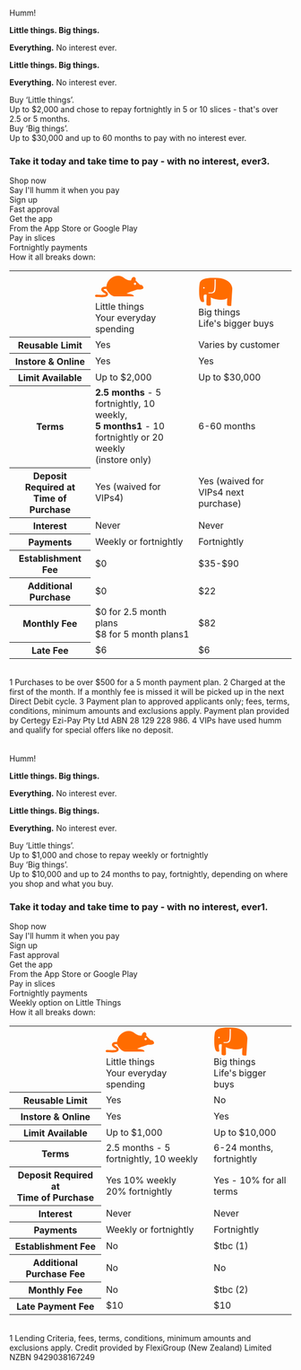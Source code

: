 <div id="humm-landing-content" style=display:%au-only%>
    <link href="https://fonts.googleapis.com/css?family=Montserrat:200,400,500,700" rel="stylesheet">
    <link rel="stylesheet" href="https://widgets.shophumm.com.au/content/html/landing-page/styles/landing.css">
    <div class="humm-header-background">
        <div class="humm-branding-area">
            <img class="humm-logo" src="https://widgets.shophumm.com.au/content/images/bird-humm.svg" alt="">
            <img class="humm-header"
                 src="https://widgets.shophumm.com.au/content/html/landing-page/images/humm-header.png" alt="">
            <div class="humm-text">
                <div class="humm-title">Humm!</div>
                <p class="humm-wide-only">
                    <strong>Little things. Big things.</strong>
                </p>
                <p class="humm-wide-only">
                    <strong>Everything.</strong> <span class="humm-font-light">No interest ever.</span>
                </p>
                <p class="humm-narrow-only">
                    <strong>Little things. Big things.</strong>
                </p>
                <p class="humm-narrow-only">
                    <strong>Everything.</strong> <span class="humm-font-light">No interest ever.</span>
                </p>
            </div>
        </div>
    </div>
    <div class="humm-orange-bg">
        <div class="humm-width-limit humm-little-big">
            <div class="humm-card humm-little-things">
                <img class="humm-icon-little" src="https://widgets.shophumm.com.au/content/images/little-things.svg"
                     alt="">
                <div class="humm-title">
                    Buy ‘Little things’.
                </div>
                <div class="humm-content">
                    Up to $2,000 and chose to repay fortnightly in 5 or 10 slices - that's over 2.5 or 5 months.
                </div>
            </div>
            <div class="humm-card humm-big-things">
                <img class="humm-icon-big" src="https://widgets.shophumm.com.au/content/images/big-things.svg" alt="">
                <div class="humm-title">
                    Buy ‘Big things’.
                </div>
                <div class="humm-content">
                    Up to $30,000 and up to 60 months to pay with no interest ever.
                </div>
            </div>
        </div>
    </div>
    <div class="humm-center-block humm-intro">
        <div class="humm-width-limit humm-text-center">
            <h3>
                Take it today and take time to pay - with no interest, ever<span class="humm-small-number">3</span>.
            </h3>
        </div>
    </div>
    <div class="humm-gray-bg">
        <div class="humm-width-limit">
            <div class="humm-main">
                <div class="humm-card">
                    <img src="https://widgets.shophumm.com.au/content/images/icon-cart.svg" alt="">
                    <div class="humm-title">
                        Shop now
                    </div>
                    <div class="humm-small">Say I'll humm it when you pay</div>
                </div>
                <div class="humm-card">
                    <img src="https://widgets.shophumm.com.au/content/images/icon-signup.svg" alt="">
                    <div class="humm-title">
                        Sign up
                    </div>
                    <div class="humm-small">Fast approval</div>
                </div>
                <div class="humm-card">
                    <img src="https://widgets.shophumm.com.au/content/images/icon-app.svg" alt="">
                    <div class="humm-title">
                        Get the app
                    </div>
                    <div class="humm-small">From the App Store or Google Play</div>
                </div>
                <div class="humm-card">
                    <img src="https://widgets.shophumm.com.au/content/images/icon-calendar-2.svg" alt="">
                    <div class="humm-title">
                        Pay in slices
                    </div>
                    <div class="humm-small">Fortnightly payments</div>
                </div>
            </div>
            <div class="humm-break-down">
                <div class="humm-title humm-text-center">How it all breaks down:</div>
                <table class="humm-break-down-table">
                    <tr>
                        <th></th>
                        <td>
                            <svg width="87" height="51" viewBox="0 0 87 39" fill="none"
                                xmlns="http://www.w3.org/2000/svg">
                                <path
                                    d="M71.2779 12.502C70.1617 12.502 69.2758 13.4259 69.2758 14.5453C69.2758 15.6824 70.1794 16.5886 71.2779 16.5886C72.3941 16.5886 73.28 15.6646 73.28 14.5453C73.28 13.4259 72.3764 12.502 71.2779 12.502ZM41.1757 0.224609C51.257 0.224609 54.2159 9.42822 64.2618 8.41547C66.2638 -0.788143 74.6266 2.25011 72.2878 8.41547C77.3019 13.5325 80.3139 16.6063 81.3238 16.6063C83.3259 16.6063 86.3379 18.6496 86.3379 21.7234C86.3379 24.7972 79.3217 24.7972 75.2998 24.7972C67.8407 27.2847 59.1591 30.1808 56.2357 31.9575C66.2638 32.9525 69.2758 33.983 69.2758 37.0568H35.1517C29.7656 37.0568 22.0053 29.701 20.4107 23.7667C18.6212 23.8733 15.1663 23.7311 15.0777 24.7972C15.1131 25.5434 17.1684 26.5384 18.1428 27.1603C19.1527 27.7999 20.2158 28.4573 21.1548 29.2924C22.0939 30.1275 23.1038 31.3001 23.1038 32.9703C23.1038 34.1252 22.6077 35.2623 21.8812 36.0085C19.4539 38.1406 15.8927 38.3716 13.1287 38.4605C8.68163 38.5848 3.7207 38.0696 2.03752 38.0696C0.974468 38.0873 0 37.1101 0 36.0263C0 34.9425 0.974468 33.9653 2.03752 33.983C4.37625 33.983 8.94739 34.4805 13.0047 34.3739C15.1131 34.1252 19.0287 34.4983 19.0819 33.0058C19.0641 31.922 17.0266 31.2824 16.0167 30.6427C15.0068 30.0031 13.9438 29.3102 13.0047 28.4751C12.0657 27.64 11.0558 26.4673 11.0558 24.7972C11.0558 23.6956 11.3747 22.5407 12.0834 21.7056C14.245 19.538 17.6822 19.6979 20.1804 19.6979C21.2611 7.58039 31.6614 0.224609 41.1757 0.224609Z"
                                    fill="#FF6C00" />
                            </svg>
                            <br>
                            <span class="humm-extra-bold">Little things</span>
                            <br>
                            Your everyday spending
                        </td>
                        <td>
                            <svg width="61" height="51" viewBox="0 0 61 51" fill="none"
                                xmlns="http://www.w3.org/2000/svg">
                                <path
                                    d="M17.5317 27.6007V26.083C28.4858 26.083 28.4858 26.083 28.4858 2.74562H30.4627C30.4503 27.6256 30.4503 27.6007 17.5317 27.6007ZM9.33788 19.0047C8.61672 19.0047 8.01991 18.42 8.01991 17.6985C8.01991 16.977 8.60429 16.3923 9.33788 16.3923C10.059 16.3923 10.6558 16.977 10.6558 17.6985C10.6558 18.4324 10.0715 19.0047 9.33788 19.0047ZM28.6971 0.120783C21.697 0.182983 3.40701 -0.750016 1.76576 10.2842C1.10677 14.688 -0.85775 36.3211 4.50117 42.367C5.38396 43.3622 9.30058 43.5736 9.86009 42.367C10.2455 41.5335 7.70906 32.4647 9.86009 30.3375C10.6558 29.5538 13.6524 29.4667 14.3487 30.3375C14.3487 34.6542 13.3415 47.6042 14.3487 48.5994C15.6169 49.8558 20.7023 50.1793 21.5353 48.5994C22.1073 47.5047 21.5353 37.5029 21.5353 34.6417C25.4146 37.8637 46.3778 41.745 51.2021 36.1221C51.2021 38.8713 50.0582 47.8406 51.2021 48.9726C52.4704 50.229 58.3888 50.7515 58.3888 48.9726C58.3888 47.7286 60.1419 19.2286 60.1419 19.2286C60.1419 19.2286 59.7689 -0.140457 28.6971 0.120783Z"
                                    fill="#FF6C00" />
                            </svg>
                            <br>
                            <span class="humm-extra-bold">Big things</span>
                            <br>
                            Life's bigger buys
                        </td>
                    </tr>
                    <tr>
                        <th>Reusable Limit</th>
                        <td>Yes</td>
                        <td>Varies by customer</td>
                    </tr>
                    <tr>
                        <th>Instore & Online</th>
                        <td>Yes</td>
                        <td>Yes</td>
                    </tr>
                    <tr>
                        <th>Limit Available</th>
                        <td>Up to $2,000</td>
                        <td>Up to $30,000</td>
                    </tr>
                    <tr>
                        <th>Terms</th>
                        <td class="humm-small">
                            <strong>2.5 months</strong> - 5 fortnightly, 10 weekly,<br>
                            <strong>5 months<span class="humm-small-number">1</span></strong> - 10 fortnightly or 20 weekly<br>(instore only)
                        </td>
                        <td>6-60 months</td>
                    </tr>
                    <tr>
                        <th>Deposit Required at <br>Time of Purchase</th>
                        <td>Yes (waived for VIPs<span class="humm-small-number">4</span>)</td>
                        <td>Yes (waived for VIPs<span class="humm-small-number">4</span> next purchase)</td>
                    </tr>
                    <tr>
                        <th>Interest</th>
                        <td>Never</td>
                        <td>Never</td>
                    </tr>
                    <tr>
                        <th>Payments</th>
                        <td>Weekly or fortnightly</td>
                        <td>Fortnightly</td>
                    </tr>
                    <tr>
                        <th>Establishment Fee</th>
                        <td>$0</td>
                        <td>$35-$90</td>
                    </tr>
                    <tr>
                        <th>Additional Purchase</th>
                        <td>$0</td>
                        <td>$22</td>
                    </tr>
                    <tr>
                        <th>Monthly Fee</th>
                        <td class="humm-small">
                            $0 for 2.5 month plans<br>
                            $8 for 5 month plans<span class="humm-small-number">1</span>
                        </td>
                        <td>$8<span class="humm-small-number">2</span></td>
                    </tr>
                    <tr>
                        <th>Late Fee</th>
                        <td>$6</td>
                        <td>$6</td>
                    </tr>
                </table>
            </div>
        </div>
    </div>
	<br>
    <div class="humm-footer humm-width-limit">
        <div class="humm-text-center">
            <span class="humm-small-number">1</span> Purchases to be over $500 for a 5 month payment plan. <span class="humm-small-number">2</span> Charged at the first of the month. If a monthly fee is missed it will be picked up in the next Direct Debit cycle. <span class="humm-small-number">3</span> Payment plan to approved applicants only; fees, terms, conditions, minimum amounts and exclusions apply. Payment plan provided by Certegy Ezi-Pay Pty Ltd ABN 28 129 228 986. <span class="humm-small-number">4</span> VIPs have used humm and qualify for special offers like no deposit.
        </div>
    </div>
	<br>
</div>

<div id="humm-landing-content" style=display:%nz-only%>
    <link href="https://fonts.googleapis.com/css?family=Montserrat:200,400,500,700" rel="stylesheet">
    <link rel="stylesheet" href="https://widgets.shophumm.com.au/content/html/landing-page/styles/landing.css">
    <div class="humm-header-background">
        <div class="humm-branding-area">
            <img class="humm-logo" src="https://widgets.shophumm.com.au/content/images/bird-humm.svg" alt="">
            <img class="humm-header"
                 src="https://widgets.shophumm.com.au/content/html/landing-page/images/humm-header.png" alt="">
            <div class="humm-text">
                <div class="humm-title">Humm!</div>
                <p class="humm-wide-only">
                    <strong>Little things. Big things.</strong>
                </p>
                <p class="humm-wide-only">
                    <strong>Everything.</strong> <span class="humm-font-light">No interest ever.</span>
                </p>
                <p class="humm-narrow-only">
                    <strong>Little things. Big things.</strong>
                </p>
                <p class="humm-narrow-only">
                    <strong>Everything.</strong> <span class="humm-font-light">No interest ever.</span>
                </p>
            </div>
        </div>
    </div>
    <div class="humm-orange-bg">
        <div class="humm-width-limit humm-little-big">
            <div class="humm-card humm-little-things">
                <img class="humm-icon-little" src="https://widgets.shophumm.com.au/content/images/little-things.svg"
                     alt="">
                <div class="humm-title">
                    Buy ‘Little things’.
                </div>
                <div class="humm-content">
                    Up to $1,000 and chose to repay weekly or fortnightly
                </div>
            </div>
            <div class="humm-card humm-big-things">
                <img class="humm-icon-big" src="https://widgets.shophumm.com.au/content/images/big-things.svg" alt="">
                <div class="humm-title">
                    Buy ‘Big things’.
                </div>
                <div class="humm-content">
                    Up to $10,000 and up to 24 months to pay, fortnightly, depending on where you shop and what you buy.
                </div>
            </div>
        </div>
    </div>
    <div class="humm-center-block humm-intro">
        <div class="humm-width-limit humm-text-center">
            <h3>
                Take it today and take time to pay - with no interest, ever<span class="humm-small-number">1</span>.
            </h3>
        </div>
    </div>
    <div class="humm-gray-bg">
        <div class="humm-width-limit">
            <div class="humm-main">
                <div class="humm-card">
                    <img src="https://widgets.shophumm.com.au/content/images/icon-cart.svg" alt="">
                    <div class="humm-title">
                        Shop now
                    </div>
                    <div class="humm-small">Say I'll humm it when you pay</div>
                </div>
                <div class="humm-card">
                    <img src="https://widgets.shophumm.com.au/content/images/icon-signup.svg" alt="">
                    <div class="humm-title">
                        Sign up
                    </div>
                    <div class="humm-small">Fast approval</div>
                </div>
                <div class="humm-card">
                    <img src="https://widgets.shophumm.com.au/content/images/icon-app.svg" alt="">
                    <div class="humm-title">
                        Get the app
                    </div>
                    <div class="humm-small">From the App Store or Google Play</div>
                </div>
                <div class="humm-card">
                    <img src="https://widgets.shophumm.com.au/content/images/icon-calendar-2.svg" alt="">
                    <div class="humm-title">
                        Pay in slices
                    </div>
                    <div class="humm-small">Fortnightly payments<br>Weekly option on Little Things</div>
                </div>
            </div>
            <div class="humm-break-down">
                <div class="humm-title humm-text-center">How it all breaks down:</div>
                <table class="humm-break-down-table">
                    <tr>
                        <th></th>
                        <td>
                            <svg width="87" height="51" viewBox="0 0 87 39" fill="none"
                                xmlns="http://www.w3.org/2000/svg">
                                <path
                                    d="M71.2779 12.502C70.1617 12.502 69.2758 13.4259 69.2758 14.5453C69.2758 15.6824 70.1794 16.5886 71.2779 16.5886C72.3941 16.5886 73.28 15.6646 73.28 14.5453C73.28 13.4259 72.3764 12.502 71.2779 12.502ZM41.1757 0.224609C51.257 0.224609 54.2159 9.42822 64.2618 8.41547C66.2638 -0.788143 74.6266 2.25011 72.2878 8.41547C77.3019 13.5325 80.3139 16.6063 81.3238 16.6063C83.3259 16.6063 86.3379 18.6496 86.3379 21.7234C86.3379 24.7972 79.3217 24.7972 75.2998 24.7972C67.8407 27.2847 59.1591 30.1808 56.2357 31.9575C66.2638 32.9525 69.2758 33.983 69.2758 37.0568H35.1517C29.7656 37.0568 22.0053 29.701 20.4107 23.7667C18.6212 23.8733 15.1663 23.7311 15.0777 24.7972C15.1131 25.5434 17.1684 26.5384 18.1428 27.1603C19.1527 27.7999 20.2158 28.4573 21.1548 29.2924C22.0939 30.1275 23.1038 31.3001 23.1038 32.9703C23.1038 34.1252 22.6077 35.2623 21.8812 36.0085C19.4539 38.1406 15.8927 38.3716 13.1287 38.4605C8.68163 38.5848 3.7207 38.0696 2.03752 38.0696C0.974468 38.0873 0 37.1101 0 36.0263C0 34.9425 0.974468 33.9653 2.03752 33.983C4.37625 33.983 8.94739 34.4805 13.0047 34.3739C15.1131 34.1252 19.0287 34.4983 19.0819 33.0058C19.0641 31.922 17.0266 31.2824 16.0167 30.6427C15.0068 30.0031 13.9438 29.3102 13.0047 28.4751C12.0657 27.64 11.0558 26.4673 11.0558 24.7972C11.0558 23.6956 11.3747 22.5407 12.0834 21.7056C14.245 19.538 17.6822 19.6979 20.1804 19.6979C21.2611 7.58039 31.6614 0.224609 41.1757 0.224609Z"
                                    fill="#FF6C00" />
                            </svg>
                            <br>
                            <span class="humm-extra-bold">Little things</span>
                            <br>
                            Your everyday spending
                        </td>
                        <td>
                            <svg width="61" height="51" viewBox="0 0 61 51" fill="none"
                                xmlns="http://www.w3.org/2000/svg">
                                <path
                                    d="M17.5317 27.6007V26.083C28.4858 26.083 28.4858 26.083 28.4858 2.74562H30.4627C30.4503 27.6256 30.4503 27.6007 17.5317 27.6007ZM9.33788 19.0047C8.61672 19.0047 8.01991 18.42 8.01991 17.6985C8.01991 16.977 8.60429 16.3923 9.33788 16.3923C10.059 16.3923 10.6558 16.977 10.6558 17.6985C10.6558 18.4324 10.0715 19.0047 9.33788 19.0047ZM28.6971 0.120783C21.697 0.182983 3.40701 -0.750016 1.76576 10.2842C1.10677 14.688 -0.85775 36.3211 4.50117 42.367C5.38396 43.3622 9.30058 43.5736 9.86009 42.367C10.2455 41.5335 7.70906 32.4647 9.86009 30.3375C10.6558 29.5538 13.6524 29.4667 14.3487 30.3375C14.3487 34.6542 13.3415 47.6042 14.3487 48.5994C15.6169 49.8558 20.7023 50.1793 21.5353 48.5994C22.1073 47.5047 21.5353 37.5029 21.5353 34.6417C25.4146 37.8637 46.3778 41.745 51.2021 36.1221C51.2021 38.8713 50.0582 47.8406 51.2021 48.9726C52.4704 50.229 58.3888 50.7515 58.3888 48.9726C58.3888 47.7286 60.1419 19.2286 60.1419 19.2286C60.1419 19.2286 59.7689 -0.140457 28.6971 0.120783Z"
                                    fill="#FF6C00" />
                            </svg>
                            <br>
                            <span class="humm-extra-bold">Big things</span>
                            <br>
                            Life's bigger buys
                        </td>
                    </tr>
                    <tr>
                        <th>Reusable Limit</th>
                        <td>Yes</td>
                        <td>No</td>
                    </tr>
                    <tr>
                        <th>Instore & Online</th>
                        <td>Yes</td>
                        <td>Yes</td>
                    </tr>
                    <tr>
                        <th>Limit Available</th>
                        <td>Up to $1,000</td>
                        <td>Up to $10,000</td>
                    </tr>
                    <tr>
                        <th>Terms</th>
                        <td>2.5 months - 5 fortnightly, 10 weekly</td>
                        <td>6-24 months, fortnightly</td>
                    </tr>
                    <tr>
                        <th>Deposit Required at <br>Time of Purchase</th>
                        <td>Yes 10% weekly <br>20% fortnightly</td>
                        <td>Yes - 10% for all terms</td>
                    </tr>
                    <tr>
                        <th>Interest</th>
                        <td>Never</td>
                        <td>Never</td>
                    </tr>
                    <tr>
                        <th>Payments</th>
                        <td>Weekly or fortnightly</td>
                        <td>Fortnightly</td>
                    </tr>
                    <tr>
                        <th>Establishment Fee</th>
                        <td>No</td>
                        <td>$tbc (1)</td>
                    </tr>
                    <tr>
                        <th>Additional Purchase Fee</th>
                        <td>No</td>
                        <td>No</td>
                    </tr>
                    <tr>
                        <th>Monthly Fee</th>
                        <td>No</td>
                        <td>$tbc (2)</td>
                    </tr>
                    <tr>
                        <th>Late Payment Fee</th>
                        <td>$10</td>
                        <td>$10</td>
                    </tr>
                </table>
            </div>
        </div>
    </div>
	<br>
    <div class="humm-footer humm-width-limit">
        <div class="humm-text-center">
            <span class="humm-small-number">1</span> Lending Criteria, fees, terms, conditions, minimum amounts and exclusions apply. Credit provided by FlexiGroup (New Zealand) Limited NZBN 9429038167249
        </div>
    </div>
	<br>
</div>
